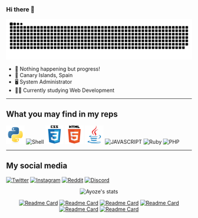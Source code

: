 ### Hi there 👋

![GitHub Snake](https://github.com/Aeyoz/Aeyoz/blob/output/github-contribution-grid-snake.svg)

+ 🚀 Nothing happening but progress!
+ 🌴 Canary Islands, Spain 
+ 🖥️ System Administrator
+ 🧑‍💻 Currently studying Web Development 

----
## What you may find in my reps

<img src="https://raw.githubusercontent.com/devicons/devicon/master/icons/python/python-original.svg" alt="Python" width=50px></img>
<img src="https://github.com/sdelquin/pro/raw/main/ut0/images/bash.png" alt="Shell" width=50px></img>
<img src="https://raw.githubusercontent.com/devicons/devicon/master/icons/css3/css3-original-wordmark.svg" alt="CSS" width=50px></img>
<img src="https://raw.githubusercontent.com/devicons/devicon/master/icons/html5/html5-original-wordmark.svg" alt="HTML5" width=50px></img>
<img src="https://raw.githubusercontent.com/devicons/devicon/master/icons/java/java-original.svg" alt="JAVA" width=50px></img>
<img src="https://cdn.iconscout.com/icon/free/png-128/javascript-3629449-3031512.png" alt="JAVASCRIPT" width=50px></img>
<img src="https://upload.wikimedia.org/wikipedia/commons/thumb/7/73/Ruby_logo.svg/1200px-Ruby_logo.svg.png" alt="Ruby" width=50px></img>
<img src="https://www.php.net/images/logos/php-logo.svg" alt="PHP" width=100px></img>

----
## My social media

<a href="https://twitter.com/El_Payo_"><img src="https://abs.twimg.com/responsive-web/client-web/icon-svg.168b89da.svg" alt="Twitter" width=50px></a>
<a href="https://www.instagram.com/aeyoz__/"><img src="https://static.cdninstagram.com/rsrc.php/v3/yG/r/De-Dwpd5CHc.png" alt="Instagram" width=50px></a>
<a href="https://www.reddit.com/user/pay1sus"><img src="https://www.redditstatic.com/desktop2x/img/favicon/apple-icon-57x57.png" alt="Reddit" width=50px></a>
<a href="https://discord.com/users/501468024281366528"><img src="https://discord.com/assets/847541504914fd33810e70a0ea73177e.ico" alt="Discord" width=50px></a>

<center>

![Ayoze's stats](https://github-readme-stats.vercel.app/api?username=ElPayo&count_private=true&theme=material-palenight)

[![Readme Card](https://github-readme-stats.vercel.app/api/pin/?username=Aeyoz&repo=add2122-ayoze-hernandez&theme=material-palenight)](https://github.com/Aeyoz/add2122-ayoze-hernandez)
[![Readme Card](https://github-readme-stats.vercel.app/api/pin/?username=Aeyoz&repo=SRD&theme=material-palenight)](https://github.com/Aeyoz/SRD)
[![Readme Card](https://github-readme-stats.vercel.app/api/pin/?username=Aeyoz&repo=pro&theme=material-palenight)](https://github.com/Aeyoz/pro)
[![Readme Card](https://github-readme-stats.vercel.app/api/pin/?username=Aeyoz&repo=pro_te_t1&theme=material-palenight)](https://github.com/Aeyoz/pro_te_t1)
[![Readme Card](https://github-readme-stats.vercel.app/api/pin/?username=Aeyoz&repo=sgy15_ayoze&theme=material-palenight)](https://github.com/Aeyoz/sgy15_ayoze)
[![Readme Card](https://github-readme-stats.vercel.app/api/pin/?username=Aeyoz&repo=imw15_ayoze&theme=material-palenight)](https://github.com/Aeyoz/imw15_ayoze)

</center>

